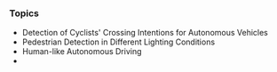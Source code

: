 ### Topics
+ Detection of Cyclists' Crossing Intentions for Autonomous Vehicles
+ Pedestrian Detection in Different Lighting Conditions
+ Human-like Autonomous Driving
+ 